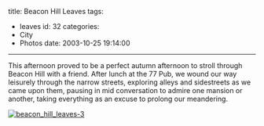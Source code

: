 title: Beacon Hill Leaves
tags:
  - leaves
id: 32
categories:
  - City
  - Photos
date: 2003-10-25 19:14:00
---

This afternoon proved to be a perfect autumn afternoon to stroll through Beacon Hill with a friend. After lunch at the 77 Pub, we wound our way leisurely through the narrow streets, exploring alleys and sidestreets as we came upon them, pausing in mid conversation to admire one mansion or another, taking everything as an excuse to prolong our meandering.

[![](http://whereproject.files.wordpress.com/2009/11/beacon_hill_leaves-3.jpg "beacon_hill_leaves-3")](http://whereproject.files.wordpress.com/2009/11/beacon_hill_leaves-3.jpg)